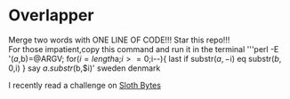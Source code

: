 # Overlapper
Merge two words with ONE LINE OF CODE!!! Star this repo!!!  
For those impatient,copy this command and run it in the terminal 
'''perl -E '($a,$b)=@ARGV; for($i=length$a;$i>=0;$i--){ last if substr($a,-$i) eq substr($b,0,$i) } say $a.substr($b,$i)' sweden denmark


I recently read a challenge on [Sloth Bytes](https://slothbytes.beehiiv.com)
